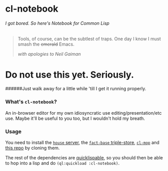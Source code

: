 # cl-notebook
###### I got bored. So here's Notebook for Common Lisp

> Tools, of course, can be the subtlest of traps.
> One day I know I must smash the ~~emerald~~ Emacs.
>
> *with apologies to Neil Gaiman*

# Do not use this yet. Seriously.
######Just walk away for a little while 'till I get it running properly.

### What's `cl-notebook`?

An in-browser editor for my own idiosyncratic use editing/presentation/etc use. Maybe it'll be useful to you too, but I wouldn't hold my breath.

### Usage

You need to install the [`house` server](https://github.com/Inaimathi/house), the [`fact-base` triple-store](https://github.com/Inaimathi/fact-base), [`cl-mop`](https://github.com/Inaimathi/cl-mop) and [this repo](https://github.com/Inaimathi/cl-notebook) by cloning them.

The rest of the dependencies are [quicklispable](http://www.quicklisp.org/beta/), so you should then be able to hop into a lisp and do `(ql:quickload :cl-notebook)`.


